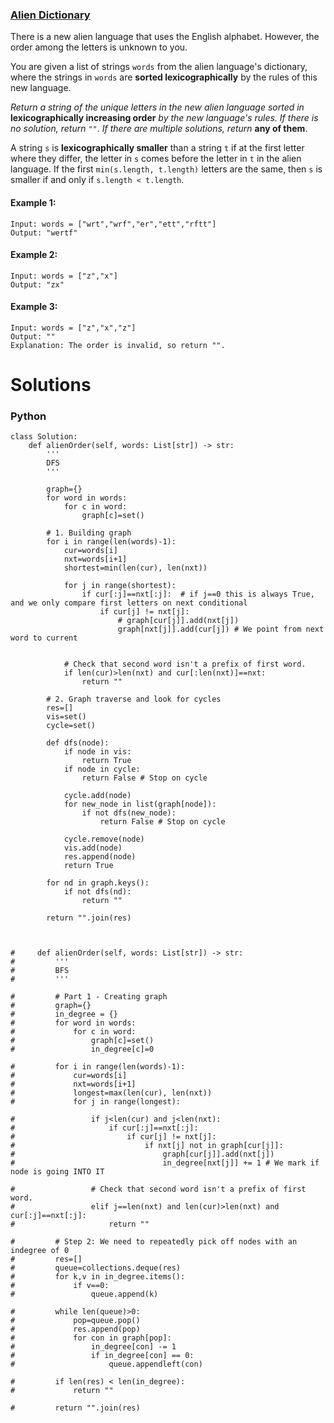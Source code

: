 ### [Alien Dictionary](https://leetcode.com/problems/alien-dictionary/) <br>

There is a new alien language that uses the English alphabet. However, the order among the letters is unknown to you.

You are given a list of strings `words` from the alien language's dictionary, where the strings in `words` are **sorted lexicographically** by the rules of this new language.

*Return a string of the unique letters in the new alien language sorted in* **lexicographically increasing order** *by the new language's rules. If there is no solution, return* `""`. *If there are multiple solutions, return* **any of them**.

A string `s` is **lexicographically smaller** than a string `t` if at the first letter where they differ, the letter in `s` comes before the letter in `t` in the alien language. If the first `min(s.length, t.length)` letters are the same, then `s` is smaller if and only if `s.length < t.length`.


#### Example 1:

```
Input: words = ["wrt","wrf","er","ett","rftt"]
Output: "wertf"

```

#### Example 2:

```
Input: words = ["z","x"]
Output: "zx"

```

#### Example 3:

```
Input: words = ["z","x","z"]
Output: ""
Explanation: The order is invalid, so return "".

```
# Solutions

### Python
```
class Solution:
    def alienOrder(self, words: List[str]) -> str:
        '''
        DFS
        '''
        
        graph={}
        for word in words:
            for c in word:
                graph[c]=set()
                
        # 1. Building graph
        for i in range(len(words)-1):
            cur=words[i]
            nxt=words[i+1]
            shortest=min(len(cur), len(nxt))
            
            for j in range(shortest):
                if cur[:j]==nxt[:j]:  # if j==0 this is always True, and we only compare first letters on next conditional
                    if cur[j] != nxt[j]:   
                        # graph[cur[j]].add(nxt[j])
                        graph[nxt[j]].add(cur[j]) # We point from next word to current
                    
                    
            # Check that second word isn't a prefix of first word.
            if len(cur)>len(nxt) and cur[:len(nxt)]==nxt:
                return ""
            
        # 2. Graph traverse and look for cycles
        res=[]
        vis=set()
        cycle=set()

        def dfs(node):
            if node in vis:
                return True
            if node in cycle:
                return False # Stop on cycle
            
            cycle.add(node)
            for new_node in list(graph[node]):
                if not dfs(new_node):
                    return False # Stop on cycle
                
            cycle.remove(node)
            vis.add(node)
            res.append(node)
            return True

        for nd in graph.keys():
            if not dfs(nd):
                return ""
        
        return "".join(res)

    
    
#     def alienOrder(self, words: List[str]) -> str:
#         '''
#         BFS
#         '''

#         # Part 1 - Creating graph
#         graph={}
#         in_degree = {}             
#         for word in words:
#             for c in word:
#                 graph[c]=set()
#                 in_degree[c]=0
                    
#         for i in range(len(words)-1):
#             cur=words[i]
#             nxt=words[i+1]   
#             longest=max(len(cur), len(nxt))
#             for j in range(longest):
                                    
#                 if j<len(cur) and j<len(nxt):
#                     if cur[:j]==nxt[:j]:
#                         if cur[j] != nxt[j]:
#                             if nxt[j] not in graph[cur[j]]:
#                                 graph[cur[j]].add(nxt[j])
#                                 in_degree[nxt[j]] += 1 # We mark if node is going INTO IT
                            
#                 # Check that second word isn't a prefix of first word.                            
#                 elif j==len(nxt) and len(cur)>len(nxt) and cur[:j]==nxt[:j]:
#                     return ""
                
#         # Step 2: We need to repeatedly pick off nodes with an indegree of 0
#         res=[]
#         queue=collections.deque(res)
#         for k,v in in_degree.items():
#             if v==0:
#                 queue.append(k)
        
#         while len(queue)>0:
#             pop=queue.pop()
#             res.append(pop)
#             for con in graph[pop]:
#                 in_degree[con] -= 1
#                 if in_degree[con] == 0:
#                     queue.appendleft(con)
        
#         if len(res) < len(in_degree):
#             return ""
    
#         return "".join(res)        

```

